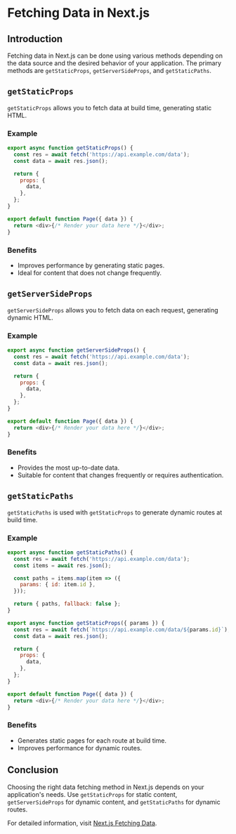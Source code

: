 # Fetching Data in Next.js

## Introduction

Fetching data in Next.js can be done using various methods depending on the data source and the desired behavior of your application. The primary methods are `getStaticProps`, `getServerSideProps`, and `getStaticPaths`.

## `getStaticProps`

`getStaticProps` allows you to fetch data at build time, generating static HTML.

### Example

```javascript
export async function getStaticProps() {
  const res = await fetch('https://api.example.com/data');
  const data = await res.json();

  return {
    props: {
      data,
    },
  };
}

export default function Page({ data }) {
  return <div>{/* Render your data here */}</div>;
}
```

### Benefits

- Improves performance by generating static pages.
- Ideal for content that does not change frequently.

## `getServerSideProps`

`getServerSideProps` allows you to fetch data on each request, generating dynamic HTML.

### Example

```javascript
export async function getServerSideProps() {
  const res = await fetch('https://api.example.com/data');
  const data = await res.json();

  return {
    props: {
      data,
    },
  };
}

export default function Page({ data }) {
  return <div>{/* Render your data here */}</div>;
}
```

### Benefits

- Provides the most up-to-date data.
- Suitable for content that changes frequently or requires authentication.

## `getStaticPaths`

`getStaticPaths` is used with `getStaticProps` to generate dynamic routes at build time.

### Example

```javascript
export async function getStaticPaths() {
  const res = await fetch('https://api.example.com/data');
  const items = await res.json();

  const paths = items.map(item => ({
    params: { id: item.id },
  }));

  return { paths, fallback: false };
}

export async function getStaticProps({ params }) {
  const res = await fetch(`https://api.example.com/data/${params.id}`);
  const data = await res.json();

  return {
    props: {
      data,
    },
  };
}

export default function Page({ data }) {
  return <div>{/* Render your data here */}</div>;
}
```

### Benefits

- Generates static pages for each route at build time.
- Improves performance for dynamic routes.

## Conclusion

Choosing the right data fetching method in Next.js depends on your application's needs. Use `getStaticProps` for static content, `getServerSideProps` for dynamic content, and `getStaticPaths` for dynamic routes.

For detailed information, visit [Next.js Fetching Data](https://nextjs.org/learn/dashboard-app/fetching-data).